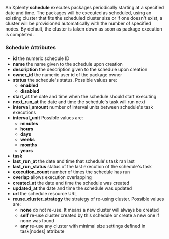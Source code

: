 An Xplenty **schedule** executes packages periodically starting at a specified date and time. The packages will be executed as scheduled, using an existing cluster that fits the scheduled cluster size or if one doesn't exist, a cluster will be provisioned automatically with the number of specified nodes. By default, the cluster is taken down as soon as package execution is completed.

### Schedule Attributes

* **id** the numeric schedule ID
* **name** the name given to the schedule upon creation
* **description** the description given to the schedule upon creation
* **owner_id** the numeric user id of the package owner
* **status** the schedule's status. Possible values are:
    * **enabled**
    * **disabled**
* **start_at** the date and time when the schedule should start executing
* **next_run_at** the date and time the schedule's task will run next
* **interval_amount** number of interval units between schedule's task executions
* **interval_unit** Possible values are:
    * **minutes**
    * **hours**
    * **days**
    * **weeks**
    * **months**
    * **years**
* **task**
* **last_run_at** the date and time that schedule's task ran last
* **last_run_status** status of the last execution of the schedule's task
* **execution_count** number of times the schedule has run
* **overlap** allows execution overlapping
* **created_at** the date and time the schedule was created
* **updated_at** the date and time the schedule was updated
* **url** the schedule resource URL
* **reuse_cluster_strategy** the strategy of re-using cluster. Possible values are:
  * **none** do not re-use. It means a new cluster will always be created
  * **self** re-use cluster created by this schedule or create a new one if none was found
  * **any** re-use any cluster with minimal size settings defined in task[nodes] attribute